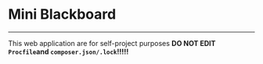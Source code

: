 # Mini Blackboard
---
This web application are for self-project purposes
**DO NOT EDIT `Procfile`and `composer.json/.lock`!!!!!**